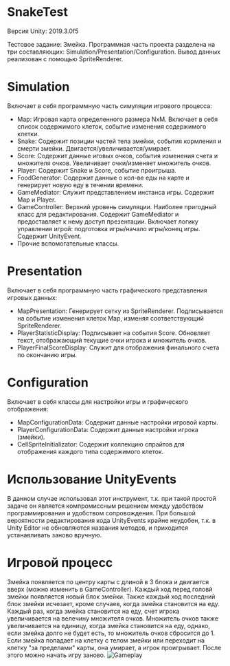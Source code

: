 # SnakeTest
Версия Unity: 2019.3.0f5

Тестовое задание: Змейка. Программная часть проекта разделена на три составляющих: Simulation/Presentation/Configuration. Вывод данных реализован с помощью SpriteRenderer.

# Simulation
Включает в себя программную часть симуляции игрового процесса:
* Map: Игровая карта определенного размера NxM. Включает в себя список содержимого клеток, событие изменения содержимого клетки.
* Snake: Содержит позиции частей тела змейки, события кормления и смерти змейки. Двигается/увеличивается/умирает.
* Score: Содержит данные иговых очков, события изменения счета и множителя очков. Увеличивает очки/изменяет множитель очков.
* Player: Содержит Snake и Score, событие проигрыша.
* FoodGenerator: Содержит данные о кол-ве еды на карте и генерирует новую еду в течении времени.
* GameMediator: Служит представлением инстанса игры. Содержит Map и Player. 
* GameController: Верхний уровень симуляции. Наиболее пригодный класс для редактирования. Содержит GameMediator и предоставляет к нему доступ презентации. Включает логику управления игрой: подготовка игры/начало игры/конец игры. Содержит UnityEvent.
* Прочие вспомогательные классы.

# Presentation
Включает в себя программную часть графического представления игровых данных:
* MapPresentation: Генерирует сетку из SpriteRenderer. Подписывается на событие изменения клеток Map, изменяя соответствующий SpriteRenderer.
* PlayerStatisticDisplay: Подписывает на события Score. Обновляет текст, отображающий текущие очки игрока и множитель очков.
* PlayerFinalScoreDisplay: Служит для отображения финального счета по окончанию игры.

# Configuration
Включает в себя классы для настройки игры и графического отображения:
* MapConfigurationData: Содержит данные настройки игровой карты.
* PlayerConfigurationData: Содержит данные настройки игрока (змейки).
* CellSpriteInitializator: Содержит коллекцию спрайтов для отображения каждого типа содержимого клеток.

# Использование UnityEvents
В данном случае использовал этот инструмент, т.к. при такой простой задаче он является компромиссным решением между удобством программирования и удобством сопровождения. При большой вероятности редактирования кода UnityEvents крайне неудобен, т.к. в Unity Editor не обновляются названия методов, и приходится устанавливать заново вручную.

# Игровой процесс
Змейка появляется по центру карты с длиной в 3 блока и двигается вверх (можно изменить в GameController). Каждый ход перед головй змейки появляется новый блок змейки. Также каждый ход последний блок змейки исчезает, кроме случаев, когда змейка становится на еду. Каждый раз, когда змейка становится на еду, счет игрока увеличивается на велечину множителя очков. Множитель очков также увеличивается на единицу, когда змейка становится на еду, однако, если змейка долго не будет есть, то множитель очков сбросится до 1. Если змейка попадает на клетку с телом змейки или переходит на клетку "за пределами" карты, она умирает, а игрок проигрывает. После этого можно начать игру заново.
![Gameplay](https://sun9-44.userapi.com/c858024/v858024587/17feb1/zJT57a-e2eA.jpg)
